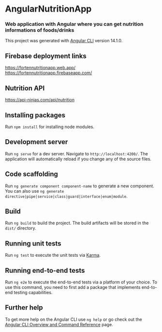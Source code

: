 # AngularNutritionApp

### Web application with Angular where you can get nutrition informations of foods/drinks
This project was generated with [Angular CLI](https://github.com/angular/angular-cli) version 14.1.0.

## Firebase deployment links

https://fortennutritionapp.web.app/
https://fortennutritionapp.firebaseapp.com/

## Nutrition API

https://api-ninjas.com/api/nutrition

## Installing packages

Run `npm install` for installing node modules.

## Development server

Run `ng serve` for a dev server. Navigate to `http://localhost:4200/`. The application will automatically reload if you change any of the source files.

## Code scaffolding

Run `ng generate component component-name` to generate a new component. You can also use `ng generate directive|pipe|service|class|guard|interface|enum|module`.

## Build

Run `ng build` to build the project. The build artifacts will be stored in the `dist/` directory.

## Running unit tests

Run `ng test` to execute the unit tests via [Karma](https://karma-runner.github.io).

## Running end-to-end tests

Run `ng e2e` to execute the end-to-end tests via a platform of your choice. To use this command, you need to first add a package that implements end-to-end testing capabilities.

## Further help

To get more help on the Angular CLI use `ng help` or go check out the [Angular CLI Overview and Command Reference](https://angular.io/cli) page.
